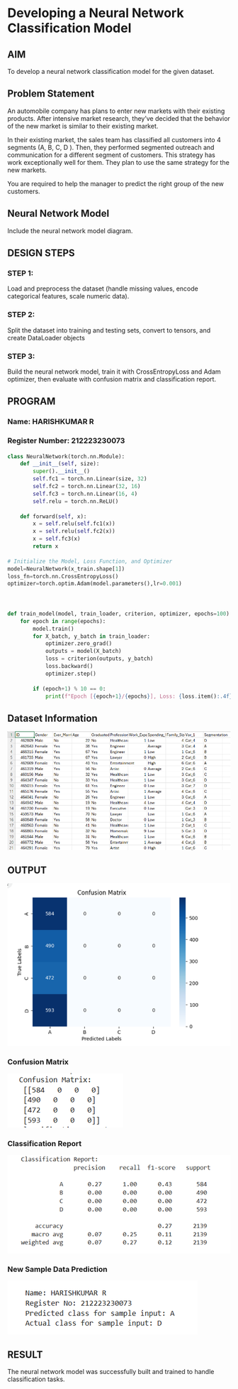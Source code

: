 # Developing a Neural Network Classification Model

## AIM

To develop a neural network classification model for the given dataset.

## Problem Statement

An automobile company has plans to enter new markets with their existing products. After intensive market research, they’ve decided that the behavior of the new market is similar to their existing market.

In their existing market, the sales team has classified all customers into 4 segments (A, B, C, D ). Then, they performed segmented outreach and communication for a different segment of customers. This strategy has work exceptionally well for them. They plan to use the same strategy for the new markets.

You are required to help the manager to predict the right group of the new customers.

## Neural Network Model

Include the neural network model diagram.

## DESIGN STEPS

### STEP 1:
Load and preprocess the dataset (handle missing values, encode categorical features, scale numeric data).

### STEP 2:
Split the dataset into training and testing sets, convert to tensors, and create DataLoader objects

### STEP 3:
Build the neural network model, train it with CrossEntropyLoss and Adam optimizer, then evaluate with confusion matrix and classification report.


## PROGRAM

### Name: HARISHKUMAR R
### Register Number: 212223230073
```py
class NeuralNetwork(torch.nn.Module):
    def __init__(self, size):
        super().__init__()
        self.fc1 = torch.nn.Linear(size, 32)
        self.fc2 = torch.nn.Linear(32, 16)
        self.fc3 = torch.nn.Linear(16, 4)
        self.relu = torch.nn.ReLU()

    def forward(self, x):
        x = self.relu(self.fc1(x))
        x = self.relu(self.fc2(x))
        x = self.fc3(x)
        return x

# Initialize the Model, Loss Function, and Optimizer
model=NeuralNetwork(x_train.shape[1])
loss_fn=torch.nn.CrossEntropyLoss()
optimizer=torch.optim.Adam(model.parameters(),lr=0.001)



def train_model(model, train_loader, criterion, optimizer, epochs=100):
    for epoch in range(epochs):
        model.train()
        for X_batch, y_batch in train_loader:
            optimizer.zero_grad()
            outputs = model(X_batch)
            loss = criterion(outputs, y_batch)
            loss.backward()
            optimizer.step()

        if (epoch+1) % 10 == 0:
            print(f"Epoch [{epoch+1}/{epochs}], Loss: {loss.item():.4f}")
```

## Dataset Information
![alt text](image.png)

## OUTPUT
![alt text](<Screenshot 2025-08-26 121658.png>)

### Confusion Matrix
![alt text](<Screenshot 2025-08-26 121709.png>)

### Classification Report
![alt text](<Screenshot 2025-08-26 121717.png>)

### New Sample Data Prediction
![alt text](<Screenshot 2025-08-26 121724.png>)
## RESULT
The neural network model was successfully built and trained to handle classification tasks.